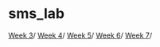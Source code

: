 # sms_lab
[Week 3](https://github.com/sh0hb0zbek/sms_lab/blob/main/pics/week_03.md)/
[Week 4](https://github.com/sh0hb0zbek/sms_lab/blob/main/pics/week_04.md)/
[Week 5](https://github.com/sh0hb0zbek/sms_lab/blob/main/pics/week_05.md)/
[Week 6](https://github.com/sh0hb0zbek/sms_lab/blob/main/pics/week_06.md)/
[Week 7](https://github.com/sh0hb0zbek/sms_lab/blob/main/pics/week_07.md)/
